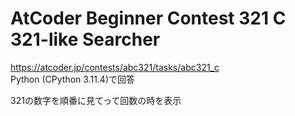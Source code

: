 # AtCoder Beginner Contest 321 C 321-like Searcher  
https://atcoder.jp/contests/abc321/tasks/abc321_c  
Python (CPython 3.11.4)で回答  

321の数字を順番に見てって回数の時を表示
